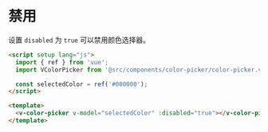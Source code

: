# 禁用

设置 `disabled` 为 `true` 可以禁用颜色选择器。

```html
<script setup lang="js">
  import { ref } from 'vue';
  import VColorPicker from '@src/components/color-picker/color-picker.vue';

  const selectedColor = ref('#000000');
</script>

<template>
  <v-color-picker v-model="selectedColor" :disabled="true"></v-color-picker>
</template>
```
